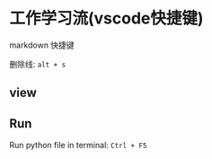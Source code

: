 # 工作学习流(vscode快捷键)

markdown 快捷键

删除线: `alt + s`

## view

## Run

Run python file in terminal: `Ctrl + F5`
